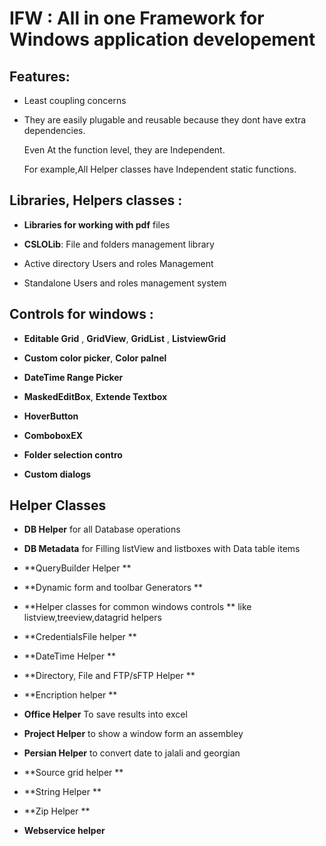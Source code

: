 # IFW : All in one Framework for Windows application developement
## Features:
- Least coupling concerns 

- They are easily plugable and reusable because they dont have extra dependencies.

  Even At the function level, they are Independent. 
  
  For example,All Helper classes have Independent static functions.
  
## Libraries, Helpers classes :


- **Libraries for working with pdf** files 

- **CSLOLib**: File and folders management library

- Active directory Users and roles Management

- Standalone Users and roles management system


## Controls for windows  :

- **Editable Grid** , **GridView**, **GridList** , **ListviewGrid**

- **Custom color picker**, **Color palnel**

- **DateTime Range Picker**

- **MaskedEditBox**, **Extende Textbox**

- **HoverButton**

- **ComboboxEX**

- **Folder selection contro**

- **Custom dialogs**

## Helper Classes

- **DB Helper** for all Database operations

- **DB Metadata** for Filling listView and listboxes with Data table items

- **QueryBuilder Helper **

- **Dynamic form and toolbar Generators **

- **Helper classes for common windows controls ** like listview,treeview,datagrid helpers

- **CredentialsFile helper **

- **DateTime Helper **

- **Directory, File and FTP/sFTP Helper **

- **Encription helper **

- **Office Helper** To save results into excel

- **Project Helper** to show a window form an assembley

- **Persian Helper** to convert date to jalali and georgian

- **Source grid helper **

- **String Helper **

- **Zip Helper **

- **Webservice helper**
